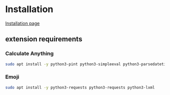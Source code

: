 # Installation

[Installation page](https://ulauncher.io/#Download)

## extension requirements

### Calculate Anything

```bash
sudo apt install -y python3-pint python3-simpleeval python3-parsedatetime python3-pytz
```

### Emoji

```bash
sudo apt install -y python3-requests python3-requests python3-lxml
```
